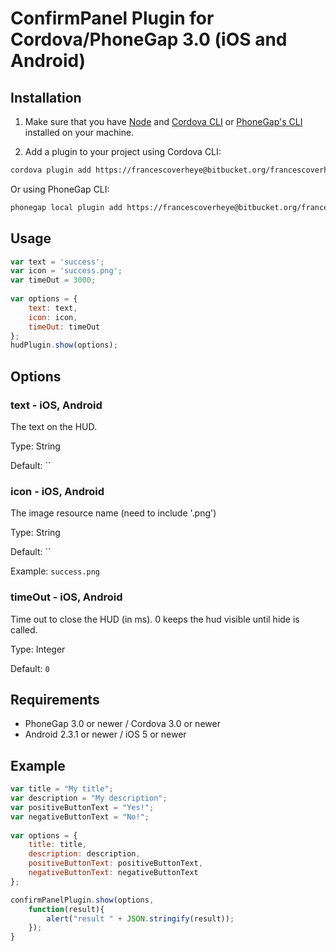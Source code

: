# ConfirmPanel Plugin for Cordova/PhoneGap 3.0 (iOS and Android)


## Installation

1) Make sure that you have [Node](http://nodejs.org/) and [Cordova CLI](https://github.com/apache/cordova-cli) or [PhoneGap's CLI](https://github.com/mwbrooks/phonegap-cli) installed on your machine.

2) Add a plugin to your project using Cordova CLI:

```bash
cordova plugin add https://francescoverheye@bitbucket.org/francescoverheye/checkroom-plugin-confirmpanel.git
```
Or using PhoneGap CLI:

```bash
phonegap local plugin add https://francescoverheye@bitbucket.org/francescoverheye/checkroom-plugin-confirmpanel.git
```

## Usage

```js
var text = 'success';
var icon = 'success.png';
var timeOut = 3000;
            
var options = {
    text: text,
    icon: icon,
    timeOut: timeOut
};
hudPlugin.show(options);
```

## Options

### text - iOS, Android
The text on the HUD.

Type: String

Default: ``

### icon - iOS, Android
The image resource name (need to include '.png')

Type: String

Default: ``

Example: `success.png`

### timeOut - iOS, Android
Time out to close the HUD (in ms). 0 keeps the hud visible until hide is called.

Type: Integer

Default: `0`

## Requirements
- PhoneGap 3.0 or newer / Cordova 3.0 or newer
- Android 2.3.1 or newer / iOS 5 or newer

## Example

```js
var title = "My title";
var description = "My description";
var positiveButtonText = "Yes!";
var negativeButtonText = "No!";
            
var options = {
    title: title,
    description: description,
    positiveButtonText: positiveButtonText,
    negativeButtonText: negativeButtonText
};

confirmPanelPlugin.show(options, 
    function(result){
        alert("result " + JSON.stringify(result));  
    });
}
```